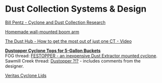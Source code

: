 # Dust Collection Systems & Design

[Bill Pentz - Cyclone and Dust Collection Research](http://billpentz.com/woodworking/cyclone/)

[Homemade wall-mounted boom arm](http://festoolownersgroup.com/festool-jigs-tool-enhancements/homemade-wall0-mounted-boom-arm/)

[The Dust Hub - How to get the most out of just one CT - Video](http://festoolownersgroup.com/festool-jigs-tool-enhancements/the-dust-hub-how-to-get-the-most-out-of-just-one-ct-video/)

**[Dustopper Cyclone Tops for 5-Gallon Buckets](http://dustopper.com)**  
FOG thread: [FESTOPPER - an inexpensive Dust Extractor mounted cyclone](http://festoolownersgroup.com/festool-jigs-tool-enhancements/festopper-an-inexpensive-dust-extractor-mounted-cyclone/).  
Sawmill Creek thread: [Dustopper ?!?](https://sawmillcreek.org/showthread.php?266218-Dustopper-) - includes comments from the designer.

[Veritas Cyclone Lids](http://www.leevalley.com/en/wood/page.aspx?p=30282) 

